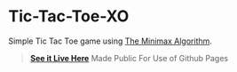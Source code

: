# Tic-Tac-Toe-XO

Simple Tic Tac Toe game using [The Minimax Algorithm](https://en.wikipedia.org/wiki/Minimax).

>**[See it Live Here](https://mahyar-gh.github.io/Tic-Tac-Toe-XO/)** Made Public For Use of Github Pages
